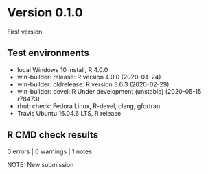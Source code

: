 # Version 0.1.0

First version

## Test environments

* local Windows 10 install, R 4.0.0
* win-builder: release: R version 4.0.0 (2020-04-24)
* win-builder: oldrelease: R version 3.6.3 (2020-02-29)
* win-builder: devel: R Under development (unstable) (2020-05-15 r78473)
* rhub check: Fedora Linux, R-devel, clang, gfortran
* Travis Ubuntu 16.04.6 LTS, R release

## R CMD check results

0 errors | 0 warnings | 1 notes

NOTE: New submission
